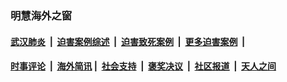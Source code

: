 
### 明慧海外之窗

####  [武汉肺炎](indexes/365.md?t=07100000) &nbsp;|&nbsp;  [迫害案例综述](indexes/328.md?t=07100000) &nbsp;|&nbsp; [迫害致死案例](indexes/277.md?t=07100000)  &nbsp;|&nbsp; [更多迫害案例](indexes/81.md?t=07100000)  &nbsp;|&nbsp; 
####  [时事评论](indexes/19.md?t=07100000) &nbsp;|&nbsp; [海外简讯](indexes/245.md?t=07100000)&nbsp;|&nbsp;  [社会支持](indexes/140.md?t=07100000) &nbsp;|&nbsp; [褒奖决议](indexes/282.md?t=07100000) &nbsp;|&nbsp; [社区报道](indexes/91.md?t=07100000)  &nbsp;|&nbsp; [天人之间](indexes/78.md?t=07100000) 

